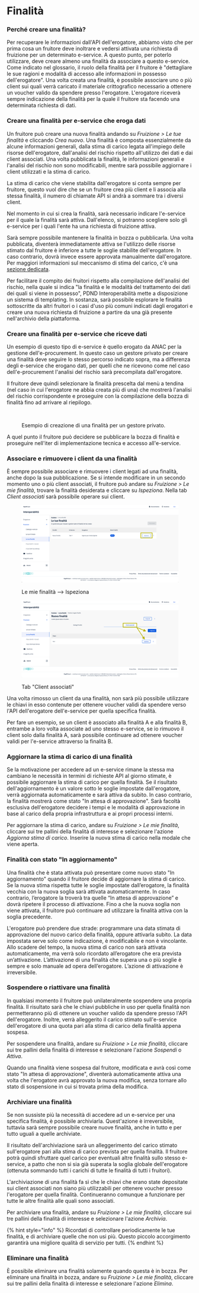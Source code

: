 # Finalità

### Perché creare una finalità?

Per recuperare le informazioni dall'API dell'erogatore, abbiamo visto che per prima cosa un fruitore deve inoltrare e vedersi attivata una richiesta di fruizione per un determinato e-service. A questo punto, per poterlo utilizzare, deve creare almeno una finalità da associare a questo e-service. Come indicato nel glossario, il ruolo della finalità per il fruitore è "dettagliare le sue ragioni e modalità di accesso alle informazioni in possesso dell'erogatore". Una volta creata una finalità, è possibile associare uno o più client sui quali verrà caricato il materiale crittografico necessario a ottenere un voucher valido da spendere presso l'erogatore. L'erogatore riceverà sempre indicazione della finalità per la quale il fruitore sta facendo una determinata richiesta di dati.

### Creare una finalità per e-service che eroga dati

Un fruitore può creare una nuova finalità andando su _Fruizione > Le tue finalità_ e cliccando _Crea nuovo_. Una finalità è composta essenzialmente da alcune informazioni generali, dalla stima di carico legata all'impiego delle risorse dell'erogatore, dall'analisi del rischio rispetto all'utilizzo dei dati e dai client associati. Una volta pubblicata la finalità, le informazioni generali e l'analisi del rischio non sono modificabili, mentre sarà possibile aggiornare i client utilizzati e la stima di carico.

La stima di carico che viene stabilita dall'erogatore si conta sempre per fruitore, questo vuol dire che se un fruitore crea più client e li associa alla stessa finalità, il numero di chiamate API si andrà a sommare tra i diversi client.

Nel momento in cui si crea la finalità, sarà necessario indicare l'e-service per il quale la finalità sarà attiva. Dall'elenco, si potranno scegliere solo gli e-service per i quali l'ente ha una richiesta di fruizione attiva.

Sarà sempre possibile mantenere la finalità in bozza o pubblicarla. Una volta pubblicata, diventerà immediatamente attiva se l'utilizzo delle risorse stimato dal fruitore è inferiore a tutte le soglie stabilite dell'erogatore. In caso contrario, dovrà invece essere approvata manualmente dall'erogatore. Per maggiori informazioni sul meccanismo di stima del carico, c'è una [sezione dedicata](finalita.md#aggiornare-la-stima-di-carico-di-una-finalita).

Per facilitare il compito dei fruitori rispetto alla compilazione dell'analisi del rischio, nella quale si indica "la finalità e le modalità del trattamento dei dati dei quali si viene in possesso", PDND Interoperabilità mette a disposizione un sistema di templating. In sostanza, sarà possibile esplorare le finalità sottoscritte da altri fruitori o i casi d'uso più comuni indicati dagli erogatori e creare una nuova richiesta di fruizione a partire da una già presente nell'archivio della piattaforma.

### Creare una finalità per e-service che riceve dati

Un esempio di questo tipo di e-service è quello erogato da ANAC per la gestione dell'e-procurement. In questo caso un gestore privato per creare una finalità deve seguire lo stesso percorso indicato sopra, ma a differenza degli e-service che erogano dati, per quelli che ne ricevono come nel caso dell'e-procurement l'analisi del rischio sarà precompilata dall'erogatore.

Il fruitore deve quindi selezionare la finalità prescelta dal menù a tendina (nel caso in cui l'erogatore ne abbia creata più di una) che mostrerà l'analisi del rischio corrispondente e proseguire con la compilazione della bozza di finalità fino ad arrivare al riepilogo.

<figure><img src="../.gitbook/assets/creazione finalità erogazione inversa.jpg" alt=""><figcaption><p>Esempio di creazione di una finalità per un gestore privato.</p></figcaption></figure>

A quel punto il fruitore può decidere se pubblicare la bozza di finalità e proseguire nell'iter di implementazione tecnica e accesso all'e-service.

### Associare e rimuovere i client da una finalità

È sempre possibile associare e rimuovere i client legati ad una finalità, anche dopo la sua pubblicazione. Se si intende modificare in un secondo momento uno o più client associati, il fruitore può andare su _Fruizione > Le mie finalità_, trovare la finalità desiderata e cliccare su _Ispeziona_. Nella tab _Client associati_ sarà possibile operare sui client.

<div>

<figure><img src="../.gitbook/assets/e-service client 1.png" alt=""><figcaption><p>Le mie finalità --> Ispeziona</p></figcaption></figure>

 

<figure><img src="../.gitbook/assets/e-serice client 2.png" alt=""><figcaption><p>Tab "Client associati"</p></figcaption></figure>

</div>

Una volta rimosso un client da una finalità, non sarà più possibile utilizzare le chiavi in esso contenute per ottenere voucher validi da spendere verso l'API dell'erogatore dell'e-service per quella specifica finalità.&#x20;

Per fare un esempio, se un client è associato alla finalità A e alla finalità B, entrambe a loro volta associate ad uno stesso e-service, se io rimuovo il client solo dalla finalità A, sarà possibile continuare ad ottenere voucher validi per l'e-service attraverso la finalità B.

### Aggiornare la stima di carico di una finalità

Se la motivazione per accedere ad un e-service rimane la stessa ma cambiano le necessità in termini di richieste API al giorno stimate, è possibile aggiornare la stima di carico per quella finalità. Se il risultato dell'aggiornamento è un valore sotto le soglie impostate dall'erogatore, verrà aggiornata automaticamente e sarà attiva da subito. In caso contrario, la finalità mostrerà come stato "In attesa di approvazione". Sarà facoltà esclusiva dell'erogatore decidere i tempi e le modalità di approvazione in base al carico della propria infrastruttura e ai propri processi interni.

Per aggiornare la stima di carico, andare su _Fruizione > Le mie finalità_, cliccare sui tre pallini della finalità di interesse e selezionare l'azione _Aggiorna stima di carico_. Inserire la nuova stima di carico nella modale che viene aperta.

### Finalità con stato "In aggiornamento"

Una finalità che è stata attivata può presentare come nuovo stato "In aggiornamento" quando il fruitore decide di aggiornare la stima di carico. Se la nuova stima rispetta tutte le soglie impostate dall’erogatore, la finalità vecchia con la nuova soglia sarà attivata automaticamente. In caso contrario, l’erogatore la troverà tra quelle “In attesa di approvazione” e dovrà ripetere il processo di attivazione. Fino a che la nuova soglia non viene attivata, il fruitore può continuare ad utilizzare la finalità attiva con la soglia precedente.

L'erogatore può prendere due strade: programmare una data stimata di approvazione del nuovo carico della finalità, oppure attivarla subito. La data impostata serve solo come indicazione, è modificabile e non è vincolante. Allo scadere del tempo, la nuova stima di carico non sarà attivata automaticamente, ma verrà solo ricordato all’erogatore che era prevista un’attivazione. L’attivazione di una finalità che supera una o più soglie è sempre e solo manuale ad opera dell’erogatore. L’azione di attivazione è irreversibile.

### Sospendere o riattivare una finalità

In qualsiasi momento il fruitore può unilateralmente sospendere una propria finalità. Il risultato sarà che le chiavi pubbliche in uso per quella finalità non permetteranno più di ottenere un voucher valido da spendere presso l'API dell'erogatore. Inoltre, verrà alleggerito il carico stimato sull'e-service dell'erogatore di una quota pari alla stima di carico della finalità appena sospesa.

Per sospendere una finalità, andare su _Fruizione > Le mie finalità_, cliccare sui tre pallini della finalità di interesse e selezionare l'azione _Sospendi_ o _Attiva_.

Quando una finalità viene sospesa dal fruitore, modificata e avrà così come stato "In attesa di approvazione", diventerà automaticamente attiva una volta che l'erogatore avrà approvato la nuova modifica, senza tornare allo stato di sospensione in cui si trovata prima della modifica.

### Archiviare una finalità

Se non sussiste più la necessità di accedere ad un e-service per una specifica finalità, è possibile archiviarla. Quest'azione è irreversibile, tuttavia sarà sempre possibile creare nuove finalità, anche in tutto e per tutto uguali a quelle archiviate.&#x20;

Il risultato dell'archiviazione sarà un alleggerimento del carico stimato sull'erogatore pari alla stima di carico prevista per quella finalità. Il fruitore potrà quindi sfruttare quel carico per eventuali altre finalità sullo stesso e-service, a patto che non si sia già superata la soglia globale dell'erogatore (ottenuta sommando tutti i carichi di tutte le finalità di tutti i fruitori).

L'archiviazione di una finalità fa sì che le chiavi che erano state depositate sui client associati non siano più utilizzabili per ottenere voucher presso l'erogatore per quella finalità. Continueranno comunque a funzionare per tutte le altre finalità alle quali sono associati.

Per archiviare una finalità, andare su _Fruizione > Le mie finalità_, cliccare sui tre pallini della finalità di interesse e selezionare l'azione _Archivia_.

{% hint style="info" %}
Ricordati di controllare periodicamente le tue finalità, e di archiviare quelle che non usi più. Questo piccolo accorgimento garantirà una migliore qualità di servizio per tutti.
{% endhint %}

### Eliminare una finalità

È possibile eliminare una finalità solamente quando questa è in bozza. Per eliminare una finalità in bozza, andare su _Fruizione > Le mie finalità_, cliccare sui tre pallini della finalità di interesse e selezionare l'azione _Elimina_.
